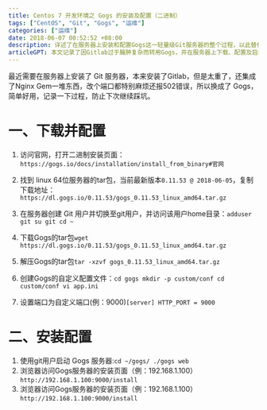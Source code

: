 ```yaml
---
title: Centos 7 开发环境之 Gogs 的安装及配置（二进制）
tags: ["CentOS", "Git", "Gogs", "运维"]
categories: ["运维"]
date: 2018-06-07 00:52:52 +08:00
description: 详述了在服务器上安装和配置Gogs这一轻量级Git服务器的整个过程，以此替代繁琐的GitLab。
articleGPT: 本文记录了因Gitlab过于臃肿复杂而转用Gogs，并在服务器上下载、配置及启动这个轻量级Git服务端的详细过程。
---
```


最近需要在服务器上安装了 Git 服务器，本来安装了Gitlab，但是太重了，还集成了Nginx
Gem一堆东西，改个端口都特别麻烦还报502错误，所以换成了 Gogs，简单好用，记录一下过程，防止下次继续踩坑。  

# 一、下载并配置

  1. 访问官网，打开二进制安装页面：`https://gogs.io/docs/installation/install_from_binary#官网`

  1. 找到 linux 64位服务器的tar包，当前最新版本`0.11.53 @ 2018-06-05`，复制下载地址：`https://dl.gogs.io/0.11.53/gogs_0.11.53_linux_amd64.tar.gz`
  2. 在服务器创建 Git 用户并切换至git用户，并访问该用户home目录：`adduser git su git cd ~`
  3. 下载Gogs的tar包`wget https://dl.gogs.io/0.11.53/gogs_0.11.53_linux_amd64.tar.gz`
  4. 解压Gogs的tar包`tar -xzvf gogs_0.11.53_linux_amd64.tar.gz `
  5. 创建Gogs的自定义配置文件：`cd gogs mkdir -p custom/conf cd custom/conf vi app.ini`
  6. 设置端口为自定义端口(例：9000)`[server] HTTP_PORT = 9000`

# 二、安装配置

  1. 使用git用户启动 Gogs 服务器:`cd ~/gogs/ ./gogs web`
  2. 浏览器访问Gogs服务器的安装页面（例：192.168.1.100）`http://192.168.1.100:9000/install`
  3. 浏览器访问Gogs服务器的安装页面（例：192.168.1.100）`http://192.168.1.100:9000/install`
